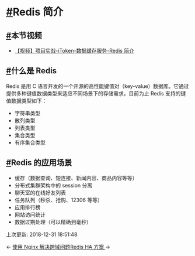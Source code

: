 # [#](https://funtl.com/zh/apache-dubbo-codeing/Redis-简介.html#redis-简介)Redis 简介

## [#](https://funtl.com/zh/apache-dubbo-codeing/Redis-简介.html#本节视频)本节视频

- [【视频】项目实战-iToken-数据缓存服务-Redis 简介](https://www.bilibili.com/video/av28732418)

## [#](https://funtl.com/zh/apache-dubbo-codeing/Redis-简介.html#什么是-redis)什么是 Redis

Redis 是用 C 语言开发的一个开源的高性能键值对（key-value）数据库。它通过提供多种键值数据类型来适应不同场景下的存储需求，目前为止 Redis 支持的键值数据类型如下：

- 字符串类型
- 散列类型
- 列表类型
- 集合类型
- 有序集合类型

## [#](https://funtl.com/zh/apache-dubbo-codeing/Redis-简介.html#redis-的应用场景)Redis 的应用场景

- 缓存（数据查询、短连接、新闻内容、商品内容等等）
- 分布式集群架构中的 session 分离
- 聊天室的在线好友列表
- 任务队列（秒杀、抢购、12306 等等）
- 应用排行榜
- 网站访问统计
- 数据过期处理（可以精确到毫秒）

上次更新: 2018-12-31 18:51:48

← [使用 Nginx 解决跨域问题](https://funtl.com/zh/apache-dubbo-codeing/使用-Nginx-解决跨域问题.html)[Redis HA 方案 ](https://funtl.com/zh/apache-dubbo-codeing/Redis-HA-方案.html)→